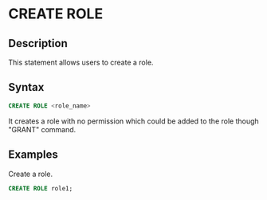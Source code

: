 # CREATE ROLE

## Description

This statement allows users to create a role.

## Syntax

```sql
CREATE ROLE <role_name>
```

It creates a role with no permission which could be added to the role though "GRANT" command.  

## Examples

 Create a role.

  ```sql
  CREATE ROLE role1;
  ```
